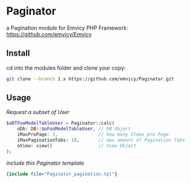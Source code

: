 
# Paginator

a Pagination module for Emvicy PHP Framework: https://github.com/emvicy/Emvicy

## Install

cd into the modules folder and clone your copy:

~~~bash
git clone --branch 1.x https://github.com/emvicy/Paginator.git
~~~

## Usage

_Request a subset of User_  
~~~php
$aDTFooModelTableUser = Paginator::calc(
    oDb: DB::$oFooModelTableUser, // DB Object
    iMaxProPage: 3,               // how many Items pro Page 
    iMaxPaginationTabs: 18,       // max amount of Pagination Tabs
    oView: view()                 // View Object
);
~~~

_include this Paginator template_  
~~~php
{include file="Paginator_pagination.tpl"}
~~~

